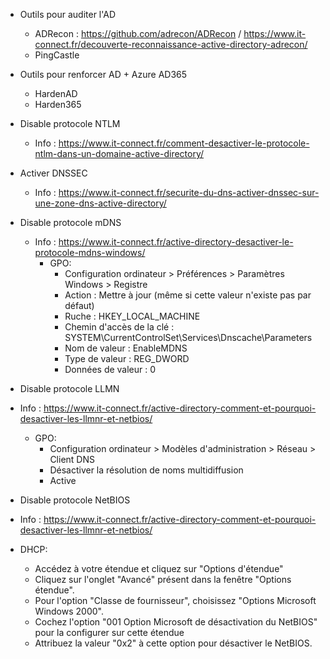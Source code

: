 - Outils pour auditer l'AD
  -   ADRecon : https://github.com/adrecon/ADRecon / https://www.it-connect.fr/decouverte-reconnaissance-active-directory-adrecon/
  -   PingCastle

- Outils pour renforcer AD + Azure AD365
  - HardenAD
  - Harden365

- Disable protocole NTLM 
  - Info : https://www.it-connect.fr/comment-desactiver-le-protocole-ntlm-dans-un-domaine-active-directory/

- Activer DNSSEC
  - Info : https://www.it-connect.fr/securite-du-dns-activer-dnssec-sur-une-zone-dns-active-directory/

- Disable protocole mDNS
  - Info : https://www.it-connect.fr/active-directory-desactiver-le-protocole-mdns-windows/
      - GPO:
        - Configuration ordinateur > Préférences > Paramètres Windows > Registre
        - Action : Mettre à jour (même si cette valeur n'existe pas par défaut)
        - Ruche : HKEY_LOCAL_MACHINE
        - Chemin d'accès de la clé : SYSTEM\CurrentControlSet\Services\Dnscache\Parameters
        - Nom de valeur : EnableMDNS
        - Type de valeur : REG_DWORD
        - Données de valeur : 0
       
- Disable protocole LLMN
 - Info : https://www.it-connect.fr/active-directory-comment-et-pourquoi-desactiver-les-llmnr-et-netbios/
   - GPO:
        - Configuration ordinateur > Modèles d'administration > Réseau > Client DNS
        - Désactiver la résolution de noms multidiffusion
        - Active

- Disable protocole NetBIOS 
 - Info : https://www.it-connect.fr/active-directory-comment-et-pourquoi-desactiver-les-llmnr-et-netbios/
 -   DHCP:
     - Accédez à votre étendue et cliquez sur "Options d'étendue"
     - Cliquez sur l'onglet "Avancé" présent dans la fenêtre "Options étendue".
     - Pour l'option "Classe de fournisseur", choisissez "Options Microsoft Windows 2000".
     - Cochez l'option "001 Option Microsoft de désactivation du NetBIOS" pour la configurer sur cette étendue
     - Attribuez la valeur "0x2" à cette option pour désactiver le NetBIOS.
  